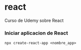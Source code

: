 # react
Curso de Udemy sobre React

### Iniciar aplicacion de React

```shell
npx create-react-app <nombre_app>
```
